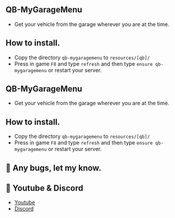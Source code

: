 ## QB-MyGarageMenu 
- Get your vehicle from the garage wherever you are at the time.

## How to install.
- Copy the directory `qb-mygaragemenu` to `resources/[qb]/`
- Press in game `F8` and type `refresh` and then type `ensure qb-mygaragemenu` or restart your server.

## QB-MyGarageMenu 
- Get your vehicle from the garage wherever you are at the time.

## How to install.
- Copy the directory `qb-mygaragemenu` to `resources/[qb]/`
- Press in game `F8` and type `refresh` and then type `ensure qb-mygaragemenu` or restart your server.


## 🐞 Any bugs, let my know.

## 🙈 Youtube & Discord
- [Youtube](https://www.youtube.com/c/MaDHouSe79)
- [Discord](https://discord.gg/cEMSeE9dgS)
